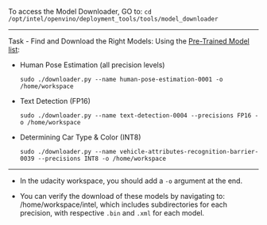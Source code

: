 To access the Model Downloader, GO to: `cd /opt/intel/openvino/deployment_tools/tools/model_downloader`

---

Task - Find and Download the Right Models:
Using the [Pre-Trained Model list](https://software.intel.com/en-us/openvino-toolkit/documentation/pretrained-models):

- Human Pose Estimation  (all precision levels) <p>
`sudo ./downloader.py --name human-pose-estimation-0001 -o /home/workspace`

- Text Detection (FP16) <p>
`sudo ./downloader.py --name text-detection-0004 --precisions FP16 -o /home/workspace`

- Determining Car Type & Color (INT8) <p>
`sudo ./downloader.py --name vehicle-attributes-recognition-barrier-0039 --precisions INT8 -o /home/workspace`

---

- In the udacity workspace, you should add a `-o` argument at the end.

- You can verify the download of these models by navigating to: /home/workspace/intel, which includes subdirectories for each precision, with respective `.bin` and `.xml` for each model.
